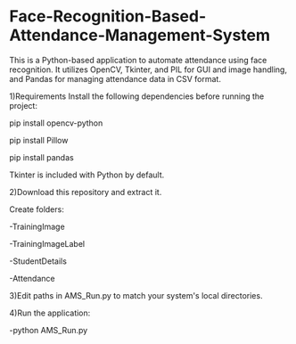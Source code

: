 # Face-Recognition-Based-Attendance-Management-System
This is a Python-based application to automate attendance using face recognition. It utilizes OpenCV, Tkinter, and PIL for GUI and image handling, and Pandas for managing attendance data in CSV format.
 
1)Requirements
Install the following dependencies before running the project:

pip install opencv-python

pip install Pillow

pip install pandas

Tkinter is included with Python by default.

2)Download this repository and extract it.

Create folders:

-TrainingImage

-TrainingImageLabel

-StudentDetails

-Attendance

3)Edit paths in AMS_Run.py to match your system's local directories.

4)Run the application:

-python AMS_Run.py
